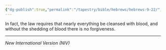 ```yaml
---
{"dg-publish":true,"permalink":"/tapestry/bible/hebrews/hebrews-9-22/","title":"Hebrews 9:22","tags":["bible-verse","bible-verse"],"dgHomeLink":true,"dgShowLocalGraph":true,"dgEnableSearch":true}
---
```


In fact, the law requires that nearly everything be cleansed with blood, and without the shedding of blood there is no forgiveness.

---
*New International Version (NIV)*

